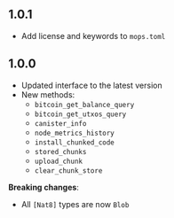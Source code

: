 ## 1.0.1
- Add license and keywords to `mops.toml`

## 1.0.0
- Updated interface to the latest version
- New methods:
  - `bitcoin_get_balance_query`
  - `bitcoin_get_utxos_query`
  - `canister_info`
  - `node_metrics_history`
  - `install_chunked_code`
  - `stored_chunks`
  - `upload_chunk`
  - `clear_chunk_store`

**Breaking changes**:
- All `[Nat8]` types are now `Blob`